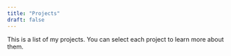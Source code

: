 ```yaml
---
title: "Projects"
draft: false
---
```

This is a list of my projects. You can select each project to learn more about them.
